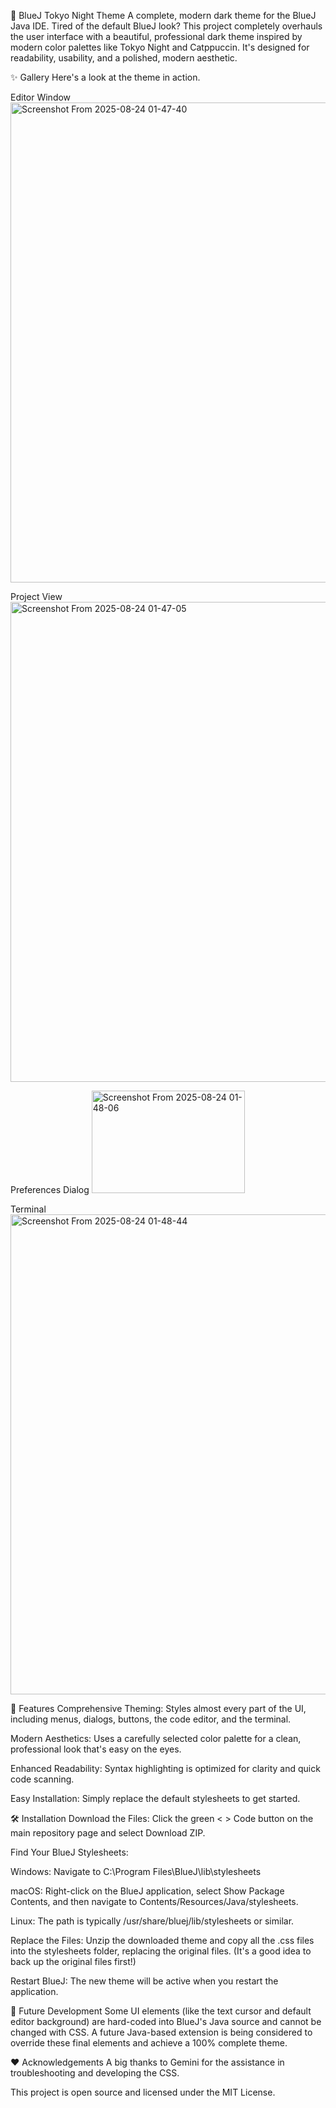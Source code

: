 🎨 BlueJ Tokyo Night Theme
A complete, modern dark theme for the BlueJ Java IDE.
Tired of the default BlueJ look? This project completely overhauls the user interface with a beautiful, professional dark theme inspired by modern color palettes like Tokyo Night and Catppuccin. It's designed for readability, usability, and a polished, modern aesthetic.

✨ Gallery
Here's a look at the theme in action.

Editor Window
<img width="1366" height="768" alt="Screenshot From 2025-08-24 01-47-40" src="https://github.com/user-attachments/assets/5a84464e-9d4c-4f65-9bca-8a6ad5411a46" />



Project View
<img width="1366" height="768" alt="Screenshot From 2025-08-24 01-47-05" src="https://github.com/user-attachments/assets/9e37045a-47bb-42d4-8f5e-dc0ade1a54a6" />



Preferences Dialog
<img width="245" height="164" alt="Screenshot From 2025-08-24 01-48-06" src="https://github.com/user-attachments/assets/55cce761-476e-4cb3-8004-6391a44d3cb5" />


Terminal
<img width="1366" height="768" alt="Screenshot From 2025-08-24 01-48-44" src="https://github.com/user-attachments/assets/4ba944c8-263c-4634-85a5-fff50c766118" />


🚀 Features
Comprehensive Theming: Styles almost every part of the UI, including menus, dialogs, buttons, the code editor, and the terminal.

Modern Aesthetics: Uses a carefully selected color palette for a clean, professional look that's easy on the eyes.

Enhanced Readability: Syntax highlighting is optimized for clarity and quick code scanning.

Easy Installation: Simply replace the default stylesheets to get started.

🛠️ Installation
Download the Files: Click the green < > Code button on the main repository page and select Download ZIP.

Find Your BlueJ Stylesheets:

Windows: Navigate to C:\Program Files\BlueJ\lib\stylesheets

macOS: Right-click on the BlueJ application, select Show Package Contents, and then navigate to Contents/Resources/Java/stylesheets.

Linux: The path is typically /usr/share/bluej/lib/stylesheets or similar.

Replace the Files: Unzip the downloaded theme and copy all the .css files into the stylesheets folder, replacing the original files. (It's a good idea to back up the original files first!)

Restart BlueJ: The new theme will be active when you restart the application.

🔮 Future Development
Some UI elements (like the text cursor and default editor background) are hard-coded into BlueJ's Java source and cannot be changed with CSS. A future Java-based extension is being considered to override these final elements and achieve a 100% complete theme.

❤️ Acknowledgements
A big thanks to Gemini for the assistance in troubleshooting and developing the CSS.

This project is open source and licensed under the MIT License.
